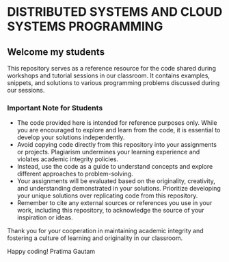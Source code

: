 # DISTRIBUTED SYSTEMS AND CLOUD SYSTEMS PROGRAMMING

## Welcome my students

This repository serves as a reference resource for the code shared during workshops and tutorial sessions in our classroom. It contains examples, snippets, and solutions to various programming problems discussed during our sessions.

### Important Note for Students

- The code provided here is intended for reference purposes only. While you are encouraged to explore and learn from the code, it is essential to develop your solutions independently.
- Avoid copying code directly from this repository into your assignments or projects. Plagiarism undermines your learning experience and violates academic integrity policies.
- Instead, use the code as a guide to understand concepts and explore different approaches to problem-solving.
- Your assignments will be evaluated based on the originality, creativity, and understanding demonstrated in your solutions. Prioritize developing your unique solutions over replicating code from this repository.
- Remember to cite any external sources or references you use in your work, including this repository, to acknowledge the source of your inspiration or ideas.

Thank you for your cooperation in maintaining academic integrity and fostering a culture of learning and originality in our classroom.

Happy coding!
Pratima Gautam
